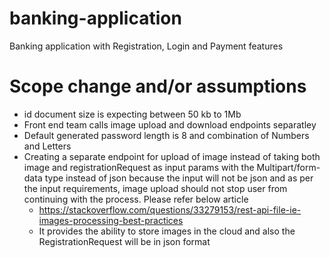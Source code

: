 # banking-application
Banking application with Registration, Login and Payment features

# Scope change and/or assumptions
- id document size is expecting between 50 kb to 1Mb
- Front end team calls image upload and download endpoints separatley
- Default generated password length is 8 and combination of Numbers and Letters
- Creating a separate endpoint for upload of image instead of taking both image and registrationRequest as input params with the Multipart/form-data type instead of json because the input will not be json and as per the input requirements, image upload should not stop user from continuing with the process. Please refer below article
  - https://stackoverflow.com/questions/33279153/rest-api-file-ie-images-processing-best-practices
  - It provides the ability to store images in the cloud and also the RegistrationRequest will be in json format
